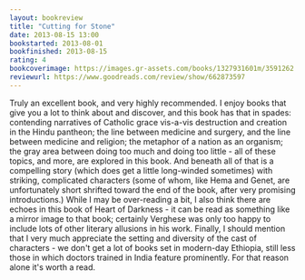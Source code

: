 ```yaml
---
layout: bookreview
title: "Cutting for Stone"
date: 2013-08-15 13:00
bookstarted: 2013-08-01
bookfinished: 2013-08-15
rating: 4
bookcoverimage: https://images.gr-assets.com/books/1327931601m/3591262.jpg
reviewurl: https://www.goodreads.com/review/show/662873597
---
```


Truly an excellent book, and very highly recommended. I enjoy books that give you a lot to think about and discover, and this book has that in spades: contending narratives of Catholic grace vis-a-vis destruction and creation in the Hindu pantheon; the line between medicine and surgery, and the line between medicine and religion; the metaphor of a nation as an organism; the gray area between doing too much and doing too little - all of these topics, and more, are explored in this book. And beneath all of that is a compelling story (which does get a little long-winded sometimes) with striking, complicated characters (some of whom, like Hema and Genet, are unfortunately short shrifted toward the end of the book, after very promising introductions.) While I may be over-reading a bit, I also think there are echoes in this book of Heart of Darkness - it can be read as something like a mirror image to that book; certainly Verghese was only too happy to include lots of other literary allusions in his work. Finally, I should mention that I very much appreciate the setting and diversity of the cast of characters - we don't get a lot of books set in modern-day Ethiopia, still less those in which doctors trained in India feature prominently. For that reason alone it's worth a read.